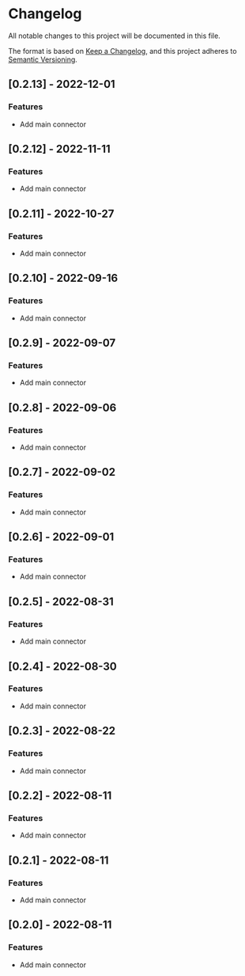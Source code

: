 # Changelog

All notable changes to this project will be documented in this file.


The format is based on [Keep a Changelog](https://keepachangelog.com/en/1.0.0/),
and this project adheres to [Semantic Versioning](https://semver.org/spec/v2.0.0.html).
## [0.2.13] - 2022-12-01

### Features
- Add main connector


## [0.2.12] - 2022-11-11

### Features
- Add main connector


## [0.2.11] - 2022-10-27

### Features
- Add main connector


## [0.2.10] - 2022-09-16

### Features
- Add main connector


## [0.2.9] - 2022-09-07

### Features
- Add main connector


## [0.2.8] - 2022-09-06

### Features
- Add main connector


## [0.2.7] - 2022-09-02

### Features
- Add main connector


## [0.2.6] - 2022-09-01

### Features
- Add main connector


## [0.2.5] - 2022-08-31

### Features
- Add main connector


## [0.2.4] - 2022-08-30

### Features
- Add main connector


## [0.2.3] - 2022-08-22

### Features
- Add main connector


## [0.2.2] - 2022-08-11

### Features
- Add main connector


<!-- generated by git-cliff -->
## [0.2.1] - 2022-08-11

### Features
- Add main connector


<!-- generated by git-cliff -->
## [0.2.0] - 2022-08-11

### Features
- Add main connector


<!-- generated by git-cliff -->
